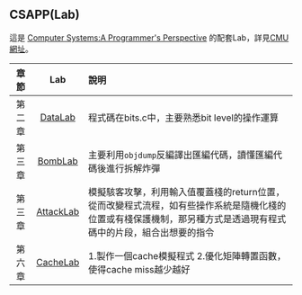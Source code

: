 ## CSAPP(Lab)
這是 [Computer Systems:A Programmer's Perspective](https://www.amazon.com/Computer-Systems-Programmers-Perspective-3rd/dp/013409266X) 的配套Lab，詳見[CMU網址](http://csapp.cs.cmu.edu/3e/labs.html)。  

| 章節 | Lab | 說明 |  
| :-------: | :-------: | :-------- |  
| 第二章 | [DataLab](./datalab-handout/) | 程式碼在bits.c中，主要熟悉bit level的操作運算 |  
| 第三章 | [BombLab](./bomb/) | 主要利用`objdump`反編譯出匯編代碼，讀懂匯編代碼後進行拆解炸彈 |  
| 第三章 | [AttackLab](./attacklab) | 模擬駭客攻擊，利用輸入值覆蓋棧的return位置，從而改變程式流程，如有些操作系統是隨機化棧的位置或有棧保護機制，那另種方式是透過現有程式碼中的片段，組合出想要的指令 |  
| 第六章 | [CacheLab](./cachelab-handout) | 1.製作一個cache模擬程式 2.優化矩陣轉置函數，使得cache miss越少越好 |  



 